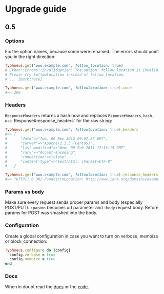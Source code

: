 # Upgrade guide

## 0.5

### Options

Fix the option names, because some were renamed. The errors should point you in the right direction:

```ruby
Typhoeus.get("www.example.com", follow_location: true)
# Ethon::Errors::InvalidOption: The option: follow_location is invalid.
# Please try followlocation instead of follow_location.
# ... [Backtrace]

Typhoeus.get("www.example.com", followlocation: true).code
#=> 200
```

### Headers

`Response#headers` returns a hash now and replaces `Reponse#headers_hash, use `Response#response_headers` for the raw string:

```ruby
Typhoeus.get("www.example.com", followlocation: true).headers
#=> {
#      "date"=>"Tue, 06 Nov 2012 09:07:27 GMT",
#      "server"=>"Apache/2.2.3 (CentOS)",
#      "last-modified"=>"Wed, 09 Feb 2011 17:13:15 GMT",
#      "vary"=>"Accept-Encoding",
#      "connection"=>"close",
#      "content-type"=>"text/html; charset=UTF-8"
#   }

Typhoeus.get("www.example.com", followlocation: true).response_headers
#=> "HTTP/1.0 302 Found\r\nLocation: http://www.iana.org/domains/example/ [...]"
```

### Params vs body

Make sure every request sends proper params and body (especially POST/PUT). `:params` becomes url parameter and `:body` request body. Before params for POST was smashed into the body.

### Configuration

Create a global configuration in case you want to turn on verbose, memoize or block_connection:

```ruby
Typhoeus.configure do |config|
  config.verbose = true
  config.memoize = true
end
```

### Docs

When in doubt read the [docs](http://rubydoc.info/github/typhoeus/typhoeus/frames/Typhoeus) or the [code](https://www.github.com/typhoeus).
